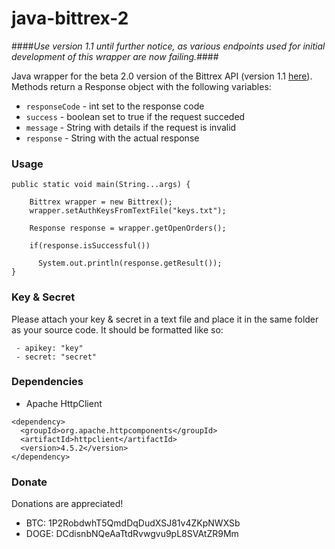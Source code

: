 # java-bittrex-2

####_Use version 1.1 until further notice, as various endpoints used for initial development of this wrapper are now failing._####

Java wrapper for the beta 2.0 version of the Bittrex API (version 1.1 [here](https://github.com/platelminto/java-bittrex)).  Methods return a Response object with the following variables:

 - ```responseCode``` - int set to the response code
 - ```success``` - boolean set to true if the request succeded
 - ```message``` - String with details if the request is invalid
 - ```response``` - String with the actual response

### Usage
```
public static void main(String...args) {

	Bittrex wrapper = new Bittrex();
	wrapper.setAuthKeysFromTextFile("keys.txt");

	Response response = wrapper.getOpenOrders();
	
	if(response.isSuccessful())
	
	  System.out.println(response.getResult());
}
```
### Key & Secret

Please attach your key & secret in a text file and place it in the same folder as your source code. It should be formatted like so:

```
 - apikey: "key"
 - secret: "secret"
```

### Dependencies

- Apache HttpClient

```
<dependency>
  <groupId>org.apache.httpcomponents</groupId>
  <artifactId>httpclient</artifactId>
  <version>4.5.2</version>
</dependency>
```

### Donate

Donations are appreciated!

- BTC: 1P2RobdwhT5QmdDqDudXSJ81v4ZKpNWXSb
- DOGE: DCdisnbNQeAaTtdRvwgvu9pL8SVAtZR9Mm
